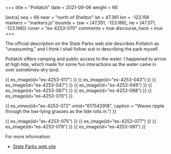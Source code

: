 +++
title = "Potlatch"
date = 2021-09-06
weight = 66

[extra]
seq = 66
near = "north of Shelton"
lat = 47.361
lon = -123.156
markers = "markers.js"
bounds = {sw = [47.351, -123.166], ne = [47.371, -123.146]}
cover = "es-4253-070"
comments = true
discourse_hack = true
+++

The official description on the State Parks web site describes Potlatch as "unassuming," and I think I shall follow suit in describing the park myself.

<!-- more -->

Potlatch offers camping and public access to the water. I happened to arrive at high tide, which made for some fun interactions as the water came in over sometimes-dry land.

{{ es_image(id="es-4253-017") }}
{{ es_image(id="es-4253-043") }}
{{ es_image(id="es-4253-047") }}
{{ es_image(id="es-4253-049") }}
{{ es_image(id="es-4253-067") }}
{{ es_image(id="es-4253-068") }}
{{ es_image(id="es-4253-070") }}

{{ es_vimeo(id="es-4253-072" vmid="617542918", caption = "Waves ripple through the low-lying grasses as the tide rolls in.") }}

{{ es_image(id="es-4253-075") }}
{{ es_image(id="es-4253-077") }}
{{ es_image(id="es-4253-079") }}
{{ es_image(id="es-4253-081") }}

For more information:

* [State Parks web site](https://www.parks.state.wa.us/569/Potlatch)
